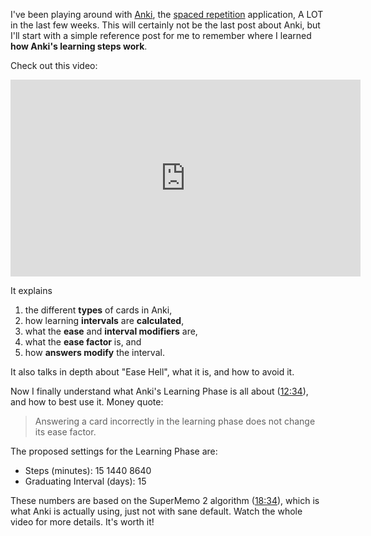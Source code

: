 <!--
.. title: Better Anki Learning Steps
.. slug: better-anki-learning-steps
.. date: 2019-06-23 16:16:52 UTC+02:00
.. tags: anki, learning
.. category: 
.. link: 
.. description: 
.. type: text
-->

I've been playing around with [Anki](https://apps.ankiweb.net/), the [spaced repetition](https://en.wikipedia.org/wiki/Spaced_repetition) application, A LOT in the last few weeks. This will certainly not be the last post about Anki, but I'll start with a simple reference post for me to remember where I learned **how Anki's learning steps work**. 

Check out this video:

<div class="embed-responsive embed-responsive-16by9">
<iframe width="560" height="315" src="https://www.youtube.com/embed/1XaJjbCSXT0" frameborder="0" allow="accelerometer; autoplay; encrypted-media; gyroscope; picture-in-picture" allowfullscreen></iframe>
</div>

It explains

1. the different **types** of cards in Anki,
2. how learning **intervals** are **calculated**,
3. what the **ease** and **interval modifiers** are,
4. what the **ease factor** is, and
5. how **answers modify** the interval.

It also talks in depth about "Ease Hell", what it is, and how to avoid it.

Now I finally understand what Anki's Learning Phase is all about ([12:34](https://youtu.be/1XaJjbCSXT0?t=753)), and how to best use it. Money quote:

> Answering a card incorrectly in the learning phase does not change its ease factor.

The proposed settings for the Learning Phase are:

- Steps (minutes): 15 1440 8640
- Graduating Interval (days): 15

These numbers are based on the SuperMemo 2 algorithm ([18:34](https://youtu.be/1XaJjbCSXT0?t=1134)), which is what Anki is actually using, just not with sane default. Watch the whole video for more details. It's worth it!
